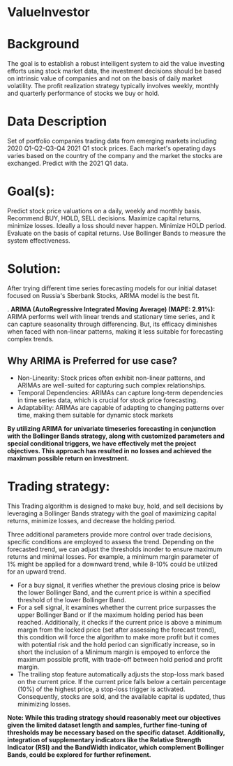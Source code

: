 # ValueInvestor

# Background

The goal is to establish a robust intelligent system to aid the value investing efforts using stock market data, 
the investment decisions should be based on intrinsic value of companies and not on the basis of daily market volatility. 
The profit realization strategy typically involves weekly, monthly and quarterly performance of stocks we buy or hold.


# Data Description

Set of portfolio companies trading data from emerging markets including 2020 Q1-Q2-Q3-Q4 2021 Q1 stock prices. 
Each market's operating days varies based on the country of the company and the market the stocks are exchanged. 
Predict with the 2021 Q1 data.

# Goal(s):

Predict stock price valuations on a daily, weekly and monthly basis.
Recommend BUY, HOLD, SELL decisions.
Maximize capital returns, minimize losses.
Ideally a loss should never happen. Minimize HOLD period.
Evaluate on the basis of capital returns. Use Bollinger Bands to measure the system effectiveness.


# Solution:

After trying different time series forecasting models for our initial dataset focused on Russia's Sberbank Stocks, ARIMA model is the best fit.



. **ARIMA (AutoRegressive Integrated Moving Average) (MAPE: 2.91%):** ARIMA performs well with linear trends and stationary time series, and it can capture seasonality through differencing. But, its efficacy diminishes when faced with non-linear patterns, making it less suitable for forecasting complex trends.

## Why ARIMA is Preferred for use case?

* Non-Linearity: Stock prices often exhibit non-linear patterns, and ARIMAs are well-suited for capturing such complex relationships.
* Temporal Dependencies: ARIMAs can capture long-term dependencies in time series data, which is crucial for stock price forecasting.
* Adaptability: ARIMAs are capable of adapting to changing patterns over time, making them suitable for dynamic stock markets

**By utilizing ARIMA for univariate timeseries forecasting in conjunction with the Bollinger Bands strategy, along with customized parameters and special conditional triggers, we have effectively met the project objectives. This approach has resulted in no losses and achieved the maximum possible return on investment.**



# Trading strategy:

This Trading algorithm is designed to make buy, hold, and sell decisions by leveraging a Bollinger Bands strategy with the goal of maximizing capital returns, minimize losses, and decrease the holding period.

Three additional parameters provide more control over trade decisions, specific conditions are employed to assess the trend. Depending on the forecasted trend, we can adjust the thresholds inorder to ensure maximum returns and minimal losses. For example, a minimum margin parameter of 1% might be applied for a downward trend, while 8-10% could be utilized for an upward trend.

* For a buy signal, it verifies whether the previous closing price is below the lower Bollinger Band, and the current price is within a specified threshold of the lower Bollinger Band.
* For a sell signal, it examines whether the current price surpasses the upper Bollinger Band or if the maximum holding period has been reached. Additionally, it checks if the current price is above a minimum margin from the locked price (set after assessing the forecast trend), this condition will force the algorithm to make more profit but it comes with potential risk and the hold period can significatly increase, so in short the inclusion of a Minimum margin is empoyed to enforce the maximum possible profit, with trade-off between hold period and profit margin.
* The trailing stop feature automatically adjusts the stop-loss mark based on the current price. If the current price falls below a certain percentage (10%) of the highest price, a stop-loss trigger is activated. Consequently, stocks are sold, and the available capital is updated, thus minimizing losses.

**Note: While this trading strategy should reasonably meet our objectives given the limited dataset length and samples, further fine-tuning of thresholds may be necessary based on the specific dataset. Additionally, integration of supplementary indicators like the Relative Strength Indicator (RSI) and the BandWidth indicator, which complement Bollinger Bands, could be explored for further refinement.**
